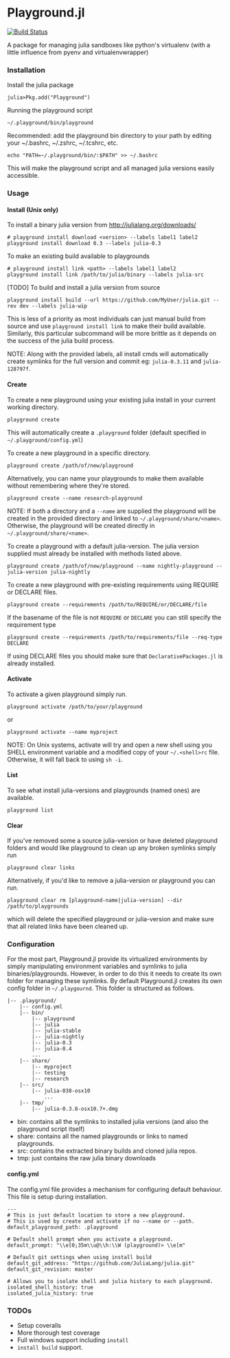 Playground.jl
=============
[![Build Status](https://travis-ci.org/Rory-Finnegan/Playground.jl.svg)](https://travis-ci.org/Rory-Finnegan/Playground.jl)

A package for managing julia sandboxes like python's virtualenv (with a little influence from pyenv and virtualenvwrapper)

### Installation ###
Install the julia package
```shell
julia>Pkg.add("Playground")
```
Running the playground script
```shell
~/.playground/bin/playground
```
Recommended: add the playground bin directory to your path 
by editing your ~/.bashrc, ~/.zshrc, ~/.tcshrc, etc.
```shell
echo "PATH=~/.playground/bin/:$PATH" >> ~/.bashrc
```
This will make the playground script and all managed julia versions easily accessible.

### Usage ###
#### Install (Unix only) ####
To install a binary julia version from http://julialang.org/downloads/
```shell
# playground install download <version> --labels label1 label2
playground install download 0.3 --labels julia-0.3
```

To make an existing build available to playgrounds
```shell
# playground install link <path> --labels label1 label2
playground install link /path/to/julia/binary --labels julia-src
```

[TODO] To build and install a julia version from source
```shell
playground install build --url https://github.com/MyUser/julia.git --rev dev --labels julia-wip
```
This is less of a priority as most individuals can just manual build from source and use `playground install link` to make their build available. Similarly, this particular subcommand will be more brittle as it depends on the success of the julia build process.

NOTE: Along with the provided labels, all install cmds will automatically create symlinks for the full version and commit eg: `julia-0.3.11` and `julia-128797f`.


#### Create ####
To create a new playground using your existing julia install in your current working directory.
```shell
playground create
```
This will automatically create a `.playground` folder (default specified in `~/.playground/config.yml`)

To create a new playground in a specific directory.
```shell
playground create /path/of/new/playground
```

Alternatively, you can name your playgrounds to make them available without remembering where they're stored.
```shell
playground create --name research-playground
```
NOTE: If both a directory and a `--name` are supplied the playground will be created in the provided directory and linked to `~/.playground/share/<name>`. Otherwise, the playground will be created directly in `~/.playground/share/<name>`.

To create a playground with a default julia-version. The julia version supplied must already be installed with methods listed above.
```shell
playground create /path/of/new/playground --name nightly-playground --julia-version julia-nightly
```

To create a new playground with pre-existing requirements using REQUIRE or DECLARE files.
```shell
playground create --requirements /path/to/REQUIRE/or/DECLARE/file
```
If the basename of the file is not `REQUIRE` or `DECLARE` you can still specify the requirement type
```shell
playground create --requirements /path/to/requirements/file --req-type DECLARE
```
If using DECLARE files you should make sure that `DeclarativePackages.jl` is already installed.


#### Activate ####
To activate a given playground simply run.
```shell
playground activate /path/to/your/playground
```
or
```shell
playground activate --name myproject
```

NOTE: On Unix systems, activate will try and open a new shell using you SHELL environment variable and a modified copy of your `~/.<shell>rc` file. Otherwise, it will fall back to using `sh -i`.

#### List ####
To see what install julia-versions and playgrounds (named ones) are available.
```shell
playground list
```


#### Clear ####
If you've removed some a source julia-version or have deleted playground folders and would like playground to clean up any broken symlinks simply run
```shell
playground clear links
```

Alternatively, if you'd like to remove a julia-version or playground you can run.
```shell
playground clear rm [playground-name|julia-version] --dir /path/to/playgrounds
```
which will delete the specified playground or julia-version and make sure that all related links have been cleaned up.


### Configuration ###
For the most part, Playground.jl provide its virtualized environments by simply manipulating environment variables and symlinks to julia binaries/playgrounds. However, in order to do this it needs to create its own folder for managing these symlinks. By default Playground.jl creates its own config folder in `~/.playgournd`. This folder is structured as follows.
```
|-- .playground/
    |-- config.yml
    |-- bin/
        |-- playground
        |-- julia
        |-- julia-stable
        |-- julia-nightly
        |-- julia-0.3
        |-- julia-0.4
        ...
    |-- share/
        |-- myproject
        |-- testing
        |-- research
    |-- src/
        |-- julia-038-osx10
            ...
    |-- tmp/
        |-- julia-0.3.8-osx10.7+.dmg
```

* bin: contains all the symlinks to installed julia versions (and also the playground script itself)
* share: contains all the named playgrounds or links to named playgrounds.
* src: contains the extracted binary builds and cloned julia repos.
* tmp: just contains the raw julia binary downloads


#### config.yml ####
The config.yml file provides a mechanism for configuring default behaviour. This file is setup during installation.

```
---
# This is just default location to store a new playground.
# This is used by create and activate if no --name or --path.
default_playground_path: .playground

# Default shell prompt when you activate a playground.
default_prompt: "\\e[0;35m\\u@\\h:\\W (playground)> \\e[m"

# Default git settings when using install build
default_git_address: "https://github.com/JuliaLang/julia.git"
default_git_revision: master

# Allows you to isolate shell and julia history to each playground.
isolated_shell_history: true
isolated_julia_history: true
```

### TODOs ###
* Setup coveralls
* More thorough test coverage
* Full windows support including `install`
* `install build` support.
